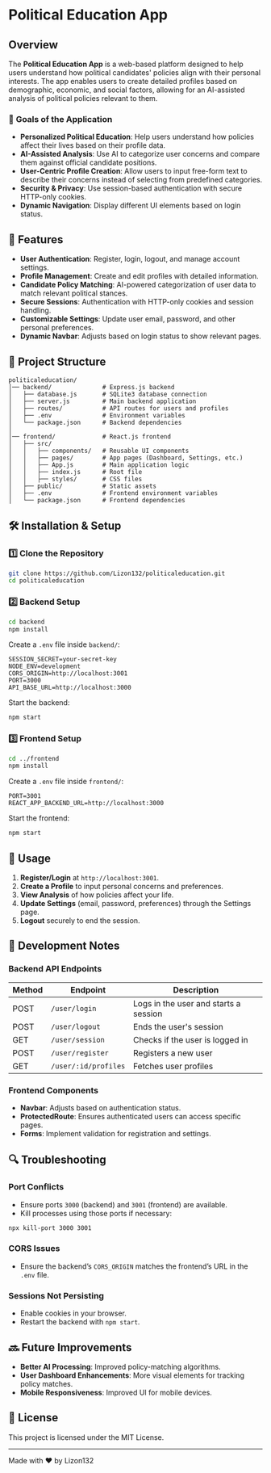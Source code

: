 # Political Education App

## Overview
The **Political Education App** is a web-based platform designed to help users understand how political candidates' policies align with their personal interests. The app enables users to create detailed profiles based on demographic, economic, and social factors, allowing for an AI-assisted analysis of political policies relevant to them.

### 🔹 **Goals of the Application**
- **Personalized Political Education**: Help users understand how policies affect their lives based on their profile data.
- **AI-Assisted Analysis**: Use AI to categorize user concerns and compare them against official candidate positions.
- **User-Centric Profile Creation**: Allow users to input free-form text to describe their concerns instead of selecting from predefined categories.
- **Security & Privacy**: Use session-based authentication with secure HTTP-only cookies.
- **Dynamic Navigation**: Display different UI elements based on login status.

## 🚀 Features
- **User Authentication**: Register, login, logout, and manage account settings.
- **Profile Management**: Create and edit profiles with detailed information.
- **Candidate Policy Matching**: AI-powered categorization of user data to match relevant political stances.
- **Secure Sessions**: Authentication with HTTP-only cookies and session handling.
- **Customizable Settings**: Update user email, password, and other personal preferences.
- **Dynamic Navbar**: Adjusts based on login status to show relevant pages.

## 📂 Project Structure
```
politicaleducation/
│── backend/              # Express.js backend
│   ├── database.js       # SQLite3 database connection
│   ├── server.js         # Main backend application
│   ├── routes/           # API routes for users and profiles
│   ├── .env              # Environment variables
│   └── package.json      # Backend dependencies
│
│── frontend/             # React.js frontend
│   ├── src/
│   │   ├── components/   # Reusable UI components
│   │   ├── pages/        # App pages (Dashboard, Settings, etc.)
│   │   ├── App.js        # Main application logic
│   │   ├── index.js      # Root file
│   │   ├── styles/       # CSS files
│   ├── public/           # Static assets
│   ├── .env              # Frontend environment variables
│   └── package.json      # Frontend dependencies
```

## 🛠️ Installation & Setup
### 1️⃣ Clone the Repository
```bash
git clone https://github.com/Lizon132/politicaleducation.git
cd politicaleducation
```
### 2️⃣ Backend Setup
```bash
cd backend
npm install
```
Create a `.env` file inside `backend/`:
```
SESSION_SECRET=your-secret-key
NODE_ENV=development
CORS_ORIGIN=http://localhost:3001
PORT=3000
API_BASE_URL=http://localhost:3000
```
Start the backend:
```bash
npm start
```

### 3️⃣ Frontend Setup
```bash
cd ../frontend
npm install
```
Create a `.env` file inside `frontend/`:
```
PORT=3001
REACT_APP_BACKEND_URL=http://localhost:3000
```
Start the frontend:
```bash
npm start
```

## 📌 Usage
1. **Register/Login** at `http://localhost:3001`.
2. **Create a Profile** to input personal concerns and preferences.
3. **View Analysis** of how policies affect your life.
4. **Update Settings** (email, password, preferences) through the Settings page.
5. **Logout** securely to end the session.

## 🔧 Development Notes
### Backend API Endpoints
| Method | Endpoint | Description |
|--------|---------|-------------|
| POST | `/user/login` | Logs in the user and starts a session |
| POST | `/user/logout` | Ends the user's session |
| GET | `/user/session` | Checks if the user is logged in |
| POST | `/user/register` | Registers a new user |
| GET | `/user/:id/profiles` | Fetches user profiles |

### Frontend Components
- **Navbar**: Adjusts based on authentication status.
- **ProtectedRoute**: Ensures authenticated users can access specific pages.
- **Forms**: Implement validation for registration and settings.

## 🔍 Troubleshooting
### Port Conflicts
- Ensure ports `3000` (backend) and `3001` (frontend) are available.
- Kill processes using those ports if necessary:
```bash
npx kill-port 3000 3001
```

### CORS Issues
- Ensure the backend’s `CORS_ORIGIN` matches the frontend’s URL in the `.env` file.

### Sessions Not Persisting
- Enable cookies in your browser.
- Restart the backend with `npm start`.

## 🔜 Future Improvements
- **Better AI Processing**: Improved policy-matching algorithms.
- **User Dashboard Enhancements**: More visual elements for tracking policy matches.
- **Mobile Responsiveness**: Improved UI for mobile devices.

## 📜 License
This project is licensed under the MIT License.

---
Made with ❤️ by Lizon132


